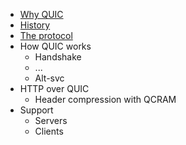 * [Why QUIC](why-quic.md)
* [History](history.md)
* [The protocol](the-protocol.md)
* How QUIC works
    * Handshake
    * ...
    * ‎Alt-svc
* HTTP over QUIC
    * Header compression with QCRAM
* Support
    * Servers
    * Clients
